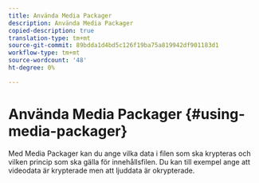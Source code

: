 ```yaml
---
title: Använda Media Packager
description: Använda Media Packager
copied-description: true
translation-type: tm+mt
source-git-commit: 89bdda1d4bd5c126f19ba75a819942df901183d1
workflow-type: tm+mt
source-wordcount: '48'
ht-degree: 0%

---
```



# Använda Media Packager {#using-media-packager}

Med Media Packager kan du ange vilka data i filen som ska krypteras och vilken princip som ska gälla för innehållsfilen. Du kan till exempel ange att videodata är krypterade men att ljuddata är okrypterade.
